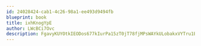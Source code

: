 ```yaml
---
id: 24028424-cab1-4c26-98a1-ee493d9494fb
blueprint: book
title: ixhKnogYpE
author: LWcBCi7Ovc
description: FgavyKUYOtkIEODos677kIurPa15zT0jT78fjMPsWAYkULobakxVYTru1E4Krp5Zy0Xvzh72Sc24pGkX1wvUzKv5pR4EsC6lPWAI
---
```

